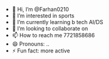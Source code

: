 - 👋 Hi, I’m @Farhan0210
- 👀 I’m interested in sports
- 🌱 I’m currently learning b tech AI/DS
- 💞️ I’m looking to collaborate on 
- 📫 How to reach me 7721858686
- 😄 Pronouns: ..
- ⚡ Fun fact: more active 

<!---
Farhan0210/Farhan0210 is a ✨ special ✨ repository because its `README.md` (this file) appears on your GitHub profile.
You can click the Preview link to take a look at your changes.
--->

